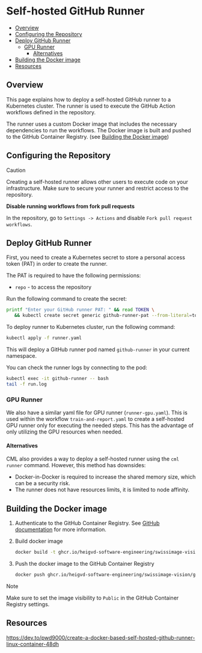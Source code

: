 # Self-hosted GitHub Runner

- [Overview](#overview)
- [Configuring the Repository](#configuring-the-repository)
- [Deploy GitHub Runner](#deploy-github-runner)
  - [GPU Runner](#gpu-runner)
    - [Alternatives](#alternatives)
- [Building the Docker image](#building-the-docker-image)
- [Resources](#resources)

## Overview

This page explains how to deploy a self-hosted GitHub runner to a Kubernetes cluster. The runner is used to execute the GitHub Action workflows defined in the repository.

The runner uses a custom Docker image that includes the necessary dependencies to run the workflows. The Docker image is built and pushed to the GitHub Container Registry. (see [Building the Docker image](#building-the-docker-image))

## Configuring the Repository

> [!CAUTION]
> Creating a self-hosted runner allows other users to execute code on your infrastructure. Make sure to secure your runner and restrict access to the repository.

**Disable running workflows from fork pull requests**

In the repository, go to `Settings -> Actions` and disable `Fork pull request workflows`.

## Deploy GitHub Runner

First, you need to create a Kubernetes secret to store a personal access token (PAT) in order to create the runner.

The PAT is required to have the following permissions:

- `repo` - to access the repository

Run the following command to create the secret:

```bash
printf "Enter your GitHub runner PAT: " && read TOKEN \
   && kubectl create secret generic github-runner-pat --from-literal=token=$TOKEN
```

To deploy runner to Kubernetes cluster, run the following command:

```bash
kubectl apply -f runner.yaml
```

This will deploy a GitHub runner pod named `github-runner` in your current namespace.

You can check the runner logs by connecting to the pod:

```bash
kubectl exec -it github-runner -- bash
tail -f run.log
```

### GPU Runner

We also have a similar yaml file for GPU runner (`runner-gpu.yaml`). This is used within the workflow `train-and-report.yaml` to create a self-hosted GPU runner only for executing the needed steps. This has the advantage of only utilizing the GPU resources when needed.

#### Alternatives

CML also provides a way to deploy a self-hosted runner using the `cml runner` command. However, this method has downsides:

- Docker-in-Docker is required to increase the shared memory size, which can be a security risk.
- The runner does not have resources limits, it is limited to node affinity.

## Building the Docker image

1. Authenticate to the GitHub Container Registry. See [GitHub documentation](https://docs.github.com/en/packages/working-with-a-github-packages-registry/working-with-the-container-registry) for more information.

2. Build docker image

   ```bash
   docker build -t ghcr.io/heigvd-software-engineering/swissimage-vision/github-runner:latest .
   ```

3. Push the docker image to the GitHub Container Registry

   ```bash
   docker push ghcr.io/heigvd-software-engineering/swissimage-vision/github-runner:latest
   ```

> [!NOTE]
> Make sure to set the image visibility to `Public` in the GitHub Container Registry settings.

## Resources

https://dev.to/pwd9000/create-a-docker-based-self-hosted-github-runner-linux-container-48dh
